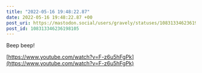 ```yaml
---
title: "2022-05-16 19:48:22.87"
date: 2022-05-16 19:48:22.87 +00
post_uri: https://mastodon.social/users/gravely/statuses/108313346236198105
post_id: 108313346236198105
---
```

Beep beep!

[https://www.youtube.com/watch?v=F-z6u5hFgPk](https://www.youtube.com/watch?v=F-z6u5hFgPk)


